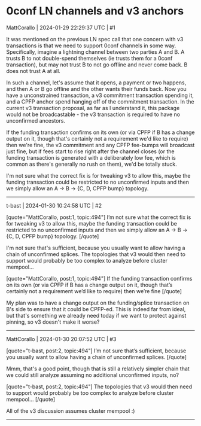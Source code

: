 # 0conf LN channels and v3 anchors

MattCorallo | 2024-01-29 22:29:37 UTC | #1

It was mentioned on the previous LN spec call that one concern with v3 transactions is that we need to support 0conf channels in some way. Specifically, imagine a lightning channel between two parties A and B. A trusts B to not double-spend themselves (ie trusts them for a 0conf transaction), but may not trust B to not go offline and never come back. B does not trust A at all.

In such a channel, let's assume that it opens, a payment or two happens, and then A or B go offline and the other wants their funds back. Now you have a unconstrained transaction, a v3 commitment transaction spending it, and a CPFP anchor spend hanging off of the commitment transaction. In the current v3 transaction proposal, as far as I understand it, this package would not be broadcastable - the v3 transaction is required to have no unconfirmed ancestors.

If the funding transaction confirms on its own (or via CPFP if B has a change output on it, though that's certainly not a requirement we'd like to require) then we're fine, the v3 commitment and any CPFP fee-bumps will broadcast just fine, but if fees start to rise right after the channel closes (or the funding transaction is generated with a deliberately low fee, which is common as there's generally no rush on them), we'd be totally stuck.

I'm not sure what the correct fix is for tweaking v3 to allow this, maybe the funding transaction could be restricted to no unconfirmed inputs and then we simply allow an A -> B -> {C, D, CPFP bump} topology.

-------------------------

t-bast | 2024-01-30 10:24:58 UTC | #2

[quote="MattCorallo, post:1, topic:494"]
I’m not sure what the correct fix is for tweaking v3 to allow this, maybe the funding transaction could be restricted to no unconfirmed inputs and then we simply allow an A → B → {C, D, CPFP bump} topology.
[/quote]

I'm not sure that's sufficient, because you usually want to allow having a chain of unconfirmed splices. The topologies that v3 would then need to support would probably be too complex to analyze before cluster mempool...

[quote="MattCorallo, post:1, topic:494"]
If the funding transaction confirms on its own (or via CPFP if B has a change output on it, though that’s certainly not a requirement we’d like to require) then we’re fine
[/quote]

My plan was to have a change output on the funding/splice transaction on B's side to ensure that it could be CPFP-ed. This is indeed far from ideal, but that's something we already need today if we want to protect against pinning, so v3 doesn't make it worse?

-------------------------

MattCorallo | 2024-01-30 20:07:52 UTC | #3

[quote="t-bast, post:2, topic:494"]
I’m not sure that’s sufficient, because you usually want to allow having a chain of unconfirmed splices.
[/quote]

Mmm, that's a good point, though that is still a relatively simpler chain that we could still analyze assuming no additional unconfirmed inputs, no?

[quote="t-bast, post:2, topic:494"]
The topologies that v3 would then need to support would probably be too complex to analyze before cluster mempool…
[/quote]

All of the v3 discussion assumes cluster mempool :)

-------------------------

